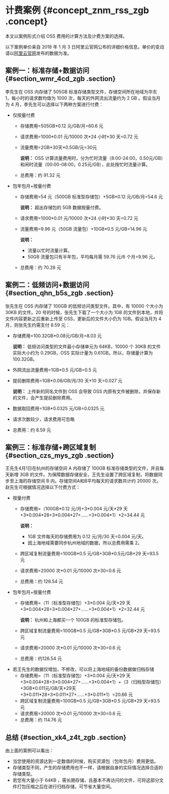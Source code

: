 # 计费案例 {#concept_znm_rss_zgb .concept}

本文以案例形式介绍 OSS 费用的计算方法及计费方案的选择。

以下案例单价来自 2018 年 1 月 3 日阿里云官网公布的详细价格信息。单价的变动请以[阿里云官网](https://www.aliyun.com/price/product#/oss/detail)发布的数据为准。

## 案例一：标准存储+数据访问 {#section_wmr_4cd_zgb .section}

李先生在 OSS 内存储了 505GB 标准存储类型文件，存储空间所在地域为华东 1，每小时的请求数均值为 1000 次，每天的外网流出流量约为 2 GB 。假设当月为 4 月，李先生可以选择以下两种方案进行付费：

-   仅按量付费
    -   存储费用=505GB\*0.12 元/GB/月=60.6 元
    -   请求费用=1000\*0.01 元/10000 次\*24 小时\*30 天=0.72 元
    -   流量费用=2GB\*30天\*0.5GB/元=30元

        **说明：** OSS 计算流量费用时，分为忙时流量（8:00-24:00，0.50元/GB）和闲时流量（00:00-08:00，0.25元/GB），此处按忙时流量计算。

    -   总费用：约 91.32 元
-   包年包月+按量付费
    -   存储费用=54 元（500GB 标准型存储包）+5GB\*0.12 元/GB/月=54.6 元

        **说明：** 超出存储包的 5GB 数据按量付费。

    -   请求费用=1000\*0.01 元/10000 次\*24 小时\*30 天=0.72 元
    -   流量费用=9.96 元（50GB 流量包）+10GB\*0.5 元/GB=14.96 元

        **说明：** 

        -   流量以忙时流量计算。
        -   50GB 流量包只有半年包，平均每月需 59.76 元/6 个月=9.96 元。
    -   总费用：约 70.28 元

## 案例二：低频访问+数据访问 {#section_qhn_b5s_zgb .section}

张先生在 OSS 内存储了 100GB 的低频访问类型文件。其中，有 10000 个大小为 30KB 的文件。20 号的时候，张先生下载了一个大小为 1GB 的文件到本地，并将文件内容更新之后重新上传至 OSS，更新后的文件大小仍为 1GB。假设当月为 4 月，则张先生约需支付 8.59 元：

-   存储费用=100.32GB\*0.08元/GB/月=8.03 元

    **说明：** 低频访问类型的文件最小存储单元为 64KB，10000 个 30KB 的文件实际大小约为 0.29GB，OSS 实际计量为 0.61GB。所以，存储量计算为 100.32GB。

-   外网流出流量费用=1GB\*0.5 元/GB=0.5 元
-   提前删除费用=1GB\*0.08/GB/月/30 天\*10 天=0.027 元

    **说明：** 上传新的同名文件到 OSS 会导致 OSS 内原有文件被删除，并保存新的文件，会产生提前删除费用。

-   数据取回费用=1GB\*0.0325 元/GB=0.0325 元
-   请求次数较少，请求费用可忽略
-   总费用：约 8.59 元

## 案例三：标准存储+跨区域复制 {#section_czs_mys_zgb .section}

王先生4月1日在杭州的存储空间 A 内存储了 100GB 标准存储类型的文件，并且每天新增 3GB 的文件。为保障数据存储安全，王先生设置了跨区域复制，将数据同步至上海的存储空间 B 内。存储空间A和B平均每天的请求数共计约 20000 次。赵先生可根据情况选择以下付费方式：

-   按量付费
    -   存储费用=（100GB\*0.12 元/月+3\*0.004 元/天\*29 天+3\*0.004\*28+3\*0.004\*27+......+3\*0.004\*1）\*2=34.44 元

        **说明：** 

        -   1GB 文件每天的存储费用为 0.12 元/月/30 天=0.004 元/天。
        -   因上海地域需要同步杭州地域的数据，所以总费用需乘 2。
    -   跨区域复制流量费用=100GB\*0.5 元/GB+3GB\*0.5元/GB\*29 天=93.5 元
    -   请求费用=20000 次\*0.01 元/10000 次\*30=0.6 元
    -   总费用：约 128.54 元
-   包年包月+按量付费
    -   存储费用=（11（标准型存储包）+3\*0.004 元/天\*29 天+3\*0.004\*28+3\*0.004\*27+......+3\*0.004\*1）\*2=32.44 元

        **说明：** 杭州和上海都买一个 100GB 的标准型存储包。

    -   跨区域复制流量费用=100GB\*0.5 元/GB+3GB\*0.5 元/GB\*29 天=93.5 元
    -   请求费用=20000 次\*0.01 元/10000 次\*30=0.6 元
    -   总费用：约126.54 元
-   若王先生的数据仅增加，不修改，可以将上海地域的备份数据做归档存储
    -   存储费用=（11（标准型存储包）+3\*0.004 元/天\*29 天+3\*0.004\*28+3\*0.004\*27+......+3\*0.004\*1）+（3（归档型存储包）+3GB\*0.011元/GB/天\*29天+3\*0.011\*28+3\*0.011\*27+......+3\*0.011\*1）=20.66 元
    -   跨区域复制流量费用=100GB\*0.5 元/GB+3GB\*0.5 元/GB\*29 天=93.5 元
    -   请求费用=20000 次\*0.01 元/10000 次\*30=0.6 元
    -   总费用：约 114.76 元

## 总结 {#section_xk4_z4t_zgb .section}

由上面的案例可以看出：

-   当您使用的资源达到一定数值的时候，购买资源包（包年包月）费用更低。
-   存储类型不同，产生的存储费用也不一样，请根据自身的实际情况选择合适的存储类型。
-   若您有大量小于 64KB ，需长期存储，且基本不再访问的文件，可将这部分文件打包压缩之后在进行归档存储，可节省大量空间。


